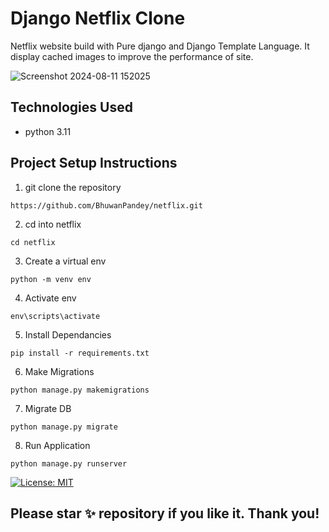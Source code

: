 # Django Netflix Clone
Netflix website build with Pure django and Django Template Language. 
It display cached images to improve the performance of site.

![Screenshot 2024-08-11 152025](https://github.com/user-attachments/assets/d5925623-d093-491c-a50e-2da9a6dc457d)


## Technologies Used
- python 3.11

## Project Setup Instructions
1) git clone the repository 
```
https://github.com/BhuwanPandey/netflix.git
```
2. cd into netflix
```
cd netflix
```
3. Create a virtual env
```
python -m venv env
```
4. Activate env
```
env\scripts\activate
```
5. Install Dependancies
```
pip install -r requirements.txt
```
6. Make Migrations
```
python manage.py makemigrations
```
7. Migrate DB
```
python manage.py migrate
```
8. Run Application
```
python manage.py runserver
```
[![License: MIT](https://img.shields.io/badge/License-MIT-yellow.svg)](https://opensource.org/licenses/MIT)

## Please star ✨ repository if you like it. Thank you!


